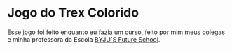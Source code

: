 # Jogo do Trex Colorido

Esse jogo foi feito enquanto eu fazia um curso,
feito por mim meus colegas e minha professora da
Escola [BYJU´S Future School](https://code.byjusfutureschool.com).
